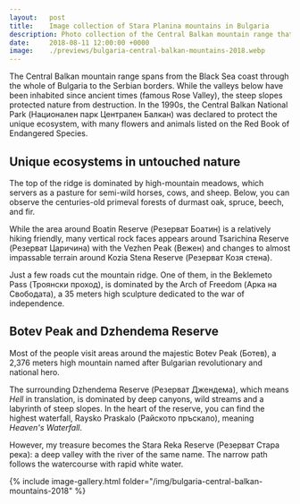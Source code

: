 ```yaml
---
layout:   post
title:    Image collection of Stara Planina mountains in Bulgaria
description: Photo collection of the Central Balkan mountain range that is spanning from the Black Sea coast through the whole of Bulgaria to the Serbian borders.
date:     2018-08-11 12:00:00 +0000
image:    ./previews/bulgaria-central-balkan-mountains-2018.webp
---
```


The Central Balkan mountain range spans from the Black Sea coast through the whole of Bulgaria to the Serbian borders. While the valleys below have been inhabited since ancient times (famous Rose Valley), the steep slopes protected nature from destruction. In the 1990s, the Central Balkan National Park (Национален парк Централен Балкан) was declared to protect the unique ecosystem, with many flowers and animals listed on the Red Book of Endangered Species.

## Unique ecosystems in untouched nature
The top of the ridge is dominated by high-mountain meadows, which servers as a pasture for semi-wild horses, cows, and sheep. Below, you can observe the centuries-old primeval forests of durmast oak, spruce, beech, and fir.

While the area around Boatin Reserve (Резерват Боатин) is a relatively hiking friendly, many vertical rock faces appears around Tsarichina Reserve (Резерват Царичина) with the Vezhen Peak (Вежен) and changes to almost impassable terrain around Kozia Stena Reserve (Резерват Козя стена).

Just a few roads cut the mountain ridge. One of them, in the Beklemeto Pass (Троянски проход), is dominated by the Arch of Freedom (Арка на Свободата), a 35 meters high sculpture dedicated to the war of independence.

## Botev Peak and Dzhendema Reserve
Most of the people visit areas around the majestic Botev Peak (Ботев), a 2,376 meters high mountain named after Bulgarian revolutionary and national hero.

The surrounding Dzhendema Reserve (Резерват Джендема), which means *Hell* in translation, is dominated by deep canyons, wild streams and a labyrinth of steep slopes. In the heart of the reserve, you can find the highest waterfall, Raysko Praskalo (Райското пръскало), meaning *Heaven's Waterfall*.

However, my treasure becomes the Stara Reka Reserve (Резерват Стара река): a deep valley with the river of the same name. The narrow path follows the watercourse with rapid white water.

<div class="row">
    <article class="article col col-12 col-t-12">
    {% include image-gallery.html folder="/img/bulgaria-central-balkan-mountains-2018" %}
    </article>
</div>
